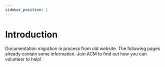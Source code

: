 ```yaml
---
sidebar_position: 1
---
```


# Introduction

Documentation migration in process from old website. The following pages already contain some information. Join ACM to find out how you can volunteer to help!
